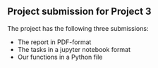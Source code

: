 ## Project submission for Project 3

The project has the following three submissions:

- The report in PDF-format
- The tasks in a jupyter notebook format
- Our functions in a Python file
